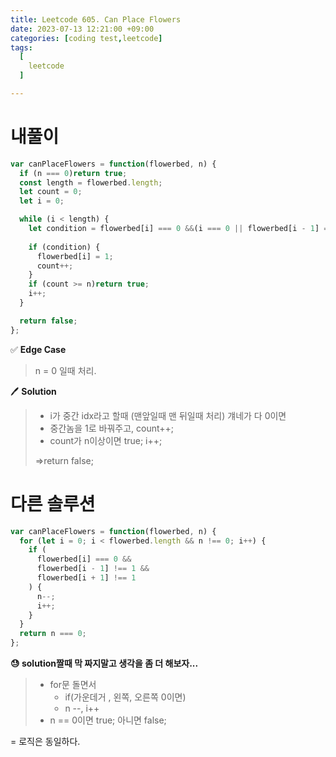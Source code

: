 ```yaml
---
title: Leetcode 605. Can Place Flowers
date: 2023-07-13 12:21:00 +09:00
categories: [coding test,leetcode]
tags:
  [
    leetcode
  ]

---
```


# 내풀이

```js
var canPlaceFlowers = function(flowerbed, n) {
  if (n === 0)return true;
  const length = flowerbed.length;
  let count = 0;
  let i = 0;

  while (i < length) {
    let condition = flowerbed[i] === 0 &&(i === 0 || flowerbed[i - 1] === 0) && (i === length - 1 || flowerbed[i + 1] === 0);
    
    if (condition) {
      flowerbed[i] = 1;
      count++;
    }
    if (count >= n)return true;
    i++;
  }

  return false;
};

```

 :white_check_mark: **Edge Case**

> n = 0 일때 처리.

:pen: **Solution**

> - i가 중간 idx라고 할때 (맨앞일때 맨 뒤일때 처리) 걔네가 다 0이면
> - 중간놈을 1로 바꿔주고, count++;
> - count가 n이상이면 true; i++;
>
> =>return false;

   

# 다른 솔루션

```js
var canPlaceFlowers = function(flowerbed, n) {
  for (let i = 0; i < flowerbed.length && n !== 0; i++) {
    if (
      flowerbed[i] === 0 &&
      flowerbed[i - 1] !== 1 &&
      flowerbed[i + 1] !== 1
    ) {
      n--;
      i++;
    }
  }
  return n === 0;
};
```

**:sweat: solution짤때 막 짜지말고 생각을 좀 더 해보자...**

> * for문 돌면서
>   * if(가운데거 , 왼쪽, 오른쪽 0이면)
>   * n --, i++
> * n == 0이면 true; 아니면 false;

= 로직은 동일하다.
